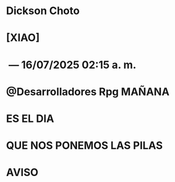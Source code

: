 # Dickson Choto

# \[XIAO]

# &nbsp;— 16/07/2025 02:15 a. m.

# @Desarrolladores Rpg MAÑANA

# ES EL DIA

# QUE NOS PONEMOS LAS PILAS

# AVISO



